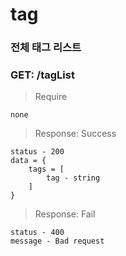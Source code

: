 # tag

### 전체 태그 리스트

### GET: /tagList

> Require

```
none
```

> Response: Success

```
status - 200
data = {
	tags = [
		tag - string
	]
}
```

> Response: Fail

```
status - 400
message - Bad request
```